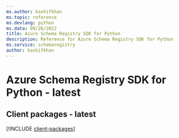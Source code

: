 ```yaml
---
ms.author: kashifkhan
ms.topic: reference
ms.devlang: python
ms.data: 09/26/2022
title: Azure Schema Registry SDK for Python
description: Reference for Azure Schema Registry SDK for Python
ms.service: schemaregistry
author: kashifkhan
---
```

# Azure Schema Registry SDK for Python - latest

## Client packages - latest
[!INCLUDE [client-packages](schema-registry-client-index.md)]